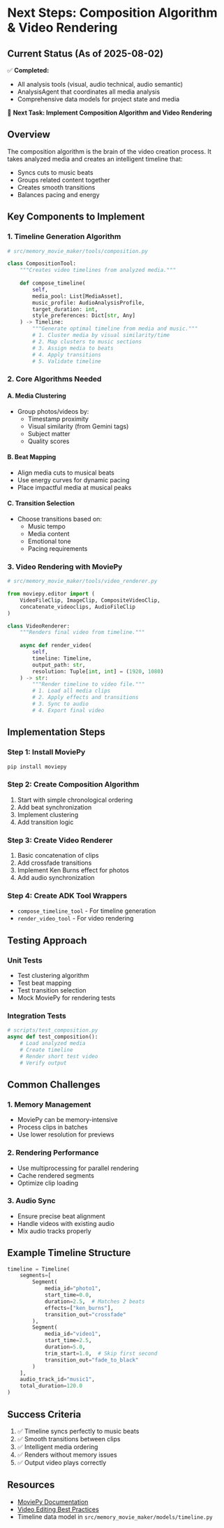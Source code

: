 # Next Steps: Composition Algorithm & Video Rendering

## Current Status (As of 2025-08-02)

✅ **Completed:**
- All analysis tools (visual, audio technical, audio semantic)
- AnalysisAgent that coordinates all media analysis
- Comprehensive data models for project state and media

🚧 **Next Task: Implement Composition Algorithm and Video Rendering**

## Overview

The composition algorithm is the brain of the video creation process. It takes analyzed media and creates an intelligent timeline that:
- Syncs cuts to music beats
- Groups related content together
- Creates smooth transitions
- Balances pacing and energy

## Key Components to Implement

### 1. Timeline Generation Algorithm

```python
# src/memory_movie_maker/tools/composition.py

class CompositionTool:
    """Creates video timelines from analyzed media."""
    
    def compose_timeline(
        self,
        media_pool: List[MediaAsset],
        music_profile: AudioAnalysisProfile,
        target_duration: int,
        style_preferences: Dict[str, Any]
    ) -> Timeline:
        """Generate optimal timeline from media and music."""
        # 1. Cluster media by visual similarity/time
        # 2. Map clusters to music sections
        # 3. Assign media to beats
        # 4. Apply transitions
        # 5. Validate timeline
```

### 2. Core Algorithms Needed

#### A. Media Clustering
- Group photos/videos by:
  - Timestamp proximity
  - Visual similarity (from Gemini tags)
  - Subject matter
  - Quality scores

#### B. Beat Mapping
- Align media cuts to musical beats
- Use energy curves for dynamic pacing
- Place impactful media at musical peaks

#### C. Transition Selection
- Choose transitions based on:
  - Music tempo
  - Media content
  - Emotional tone
  - Pacing requirements

### 3. Video Rendering with MoviePy

```python
# src/memory_movie_maker/tools/video_renderer.py

from moviepy.editor import (
    VideoFileClip, ImageClip, CompositeVideoClip,
    concatenate_videoclips, AudioFileClip
)

class VideoRenderer:
    """Renders final video from timeline."""
    
    async def render_video(
        self,
        timeline: Timeline,
        output_path: str,
        resolution: Tuple[int, int] = (1920, 1080)
    ) -> str:
        """Render timeline to video file."""
        # 1. Load all media clips
        # 2. Apply effects and transitions
        # 3. Sync to audio
        # 4. Export final video
```

## Implementation Steps

### Step 1: Install MoviePy
```bash
pip install moviepy
```

### Step 2: Create Composition Algorithm
1. Start with simple chronological ordering
2. Add beat synchronization
3. Implement clustering
4. Add transition logic

### Step 3: Create Video Renderer
1. Basic concatenation of clips
2. Add crossfade transitions
3. Implement Ken Burns effect for photos
4. Add audio synchronization

### Step 4: Create ADK Tool Wrappers
- `compose_timeline_tool` - For timeline generation
- `render_video_tool` - For video rendering

## Testing Approach

### Unit Tests
- Test clustering algorithm
- Test beat mapping
- Test transition selection
- Mock MoviePy for rendering tests

### Integration Tests
```python
# scripts/test_composition.py
async def test_composition():
    # Load analyzed media
    # Create timeline
    # Render short test video
    # Verify output
```

## Common Challenges

### 1. Memory Management
- MoviePy can be memory-intensive
- Process clips in batches
- Use lower resolution for previews

### 2. Rendering Performance
- Use multiprocessing for parallel rendering
- Cache rendered segments
- Optimize clip loading

### 3. Audio Sync
- Ensure precise beat alignment
- Handle videos with existing audio
- Mix audio tracks properly

## Example Timeline Structure

```python
timeline = Timeline(
    segments=[
        Segment(
            media_id="photo1",
            start_time=0.0,
            duration=2.5,  # Matches 2 beats
            effects=["ken_burns"],
            transition_out="crossfade"
        ),
        Segment(
            media_id="video1",
            start_time=2.5,
            duration=5.0,
            trim_start=1.0,  # Skip first second
            transition_out="fade_to_black"
        )
    ],
    audio_track_id="music1",
    total_duration=120.0
)
```

## Success Criteria

1. ✅ Timeline syncs perfectly to music beats
2. ✅ Smooth transitions between clips
3. ✅ Intelligent media ordering
4. ✅ Renders without memory issues
5. ✅ Output video plays correctly

## Resources

- [MoviePy Documentation](https://zulko.github.io/moviepy/)
- [Video Editing Best Practices](https://github.com/Zulko/moviepy/blob/master/examples/)
- Timeline data model in `src/memory_movie_maker/models/timeline.py`